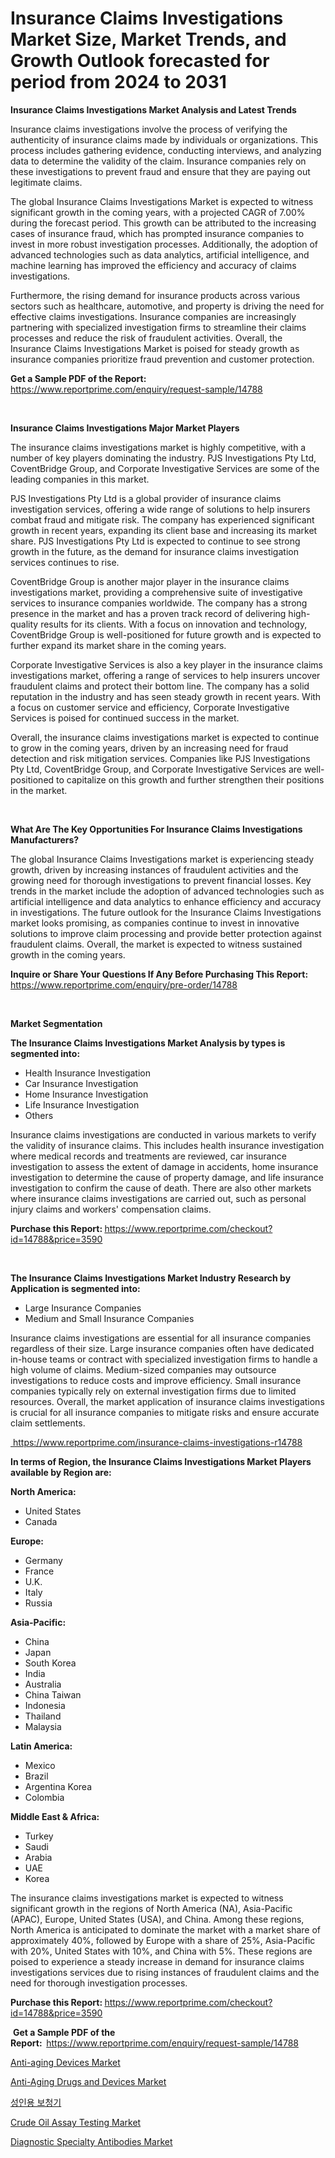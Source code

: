 <p><h1>Insurance Claims Investigations Market Size, Market Trends, and Growth Outlook forecasted for period from 2024 to 2031</h1></p><p><strong>Insurance Claims Investigations Market Analysis and Latest Trends</strong></p>
<p><p>Insurance claims investigations involve the process of verifying the authenticity of insurance claims made by individuals or organizations. This process includes gathering evidence, conducting interviews, and analyzing data to determine the validity of the claim. Insurance companies rely on these investigations to prevent fraud and ensure that they are paying out legitimate claims.</p><p>The global Insurance Claims Investigations Market is expected to witness significant growth in the coming years, with a projected CAGR of 7.00% during the forecast period. This growth can be attributed to the increasing cases of insurance fraud, which has prompted insurance companies to invest in more robust investigation processes. Additionally, the adoption of advanced technologies such as data analytics, artificial intelligence, and machine learning has improved the efficiency and accuracy of claims investigations.</p><p>Furthermore, the rising demand for insurance products across various sectors such as healthcare, automotive, and property is driving the need for effective claims investigations. Insurance companies are increasingly partnering with specialized investigation firms to streamline their claims processes and reduce the risk of fraudulent activities. Overall, the Insurance Claims Investigations Market is poised for steady growth as insurance companies prioritize fraud prevention and customer protection.</p></p>
<p><strong>Get a Sample PDF of the Report:&nbsp;</strong> <a href="https://www.reportprime.com/enquiry/request-sample/14788">https://www.reportprime.com/enquiry/request-sample/14788</a></p>
<p>&nbsp;</p>
<p><strong>Insurance Claims Investigations Major Market Players</strong></p>
<p><p>The insurance claims investigations market is highly competitive, with a number of key players dominating the industry. PJS Investigations Pty Ltd, CoventBridge Group, and Corporate Investigative Services are some of the leading companies in this market.</p><p>PJS Investigations Pty Ltd is a global provider of insurance claims investigation services, offering a wide range of solutions to help insurers combat fraud and mitigate risk. The company has experienced significant growth in recent years, expanding its client base and increasing its market share. PJS Investigations Pty Ltd is expected to continue to see strong growth in the future, as the demand for insurance claims investigation services continues to rise.</p><p>CoventBridge Group is another major player in the insurance claims investigations market, providing a comprehensive suite of investigative services to insurance companies worldwide. The company has a strong presence in the market and has a proven track record of delivering high-quality results for its clients. With a focus on innovation and technology, CoventBridge Group is well-positioned for future growth and is expected to further expand its market share in the coming years.</p><p>Corporate Investigative Services is also a key player in the insurance claims investigations market, offering a range of services to help insurers uncover fraudulent claims and protect their bottom line. The company has a solid reputation in the industry and has seen steady growth in recent years. With a focus on customer service and efficiency, Corporate Investigative Services is poised for continued success in the market.</p><p>Overall, the insurance claims investigations market is expected to continue to grow in the coming years, driven by an increasing need for fraud detection and risk mitigation services. Companies like PJS Investigations Pty Ltd, CoventBridge Group, and Corporate Investigative Services are well-positioned to capitalize on this growth and further strengthen their positions in the market.</p></p>
<p>&nbsp;</p>
<p><strong>What Are The Key Opportunities For Insurance Claims Investigations Manufacturers?</strong></p>
<p><p>The global Insurance Claims Investigations market is experiencing steady growth, driven by increasing instances of fraudulent activities and the growing need for thorough investigations to prevent financial losses. Key trends in the market include the adoption of advanced technologies such as artificial intelligence and data analytics to enhance efficiency and accuracy in investigations. The future outlook for the Insurance Claims Investigations market looks promising, as companies continue to invest in innovative solutions to improve claim processing and provide better protection against fraudulent claims. Overall, the market is expected to witness sustained growth in the coming years.</p></p>
<p><strong>Inquire or Share Your Questions If Any Before Purchasing This Report:</strong> <a href="https://www.reportprime.com/enquiry/pre-order/14788">https://www.reportprime.com/enquiry/pre-order/14788</a></p>
<p>&nbsp;</p>
<p><strong>Market Segmentation</strong></p>
<p><strong>The Insurance Claims Investigations Market Analysis by types is segmented into:</strong></p>
<p><ul><li>Health Insurance Investigation</li><li>Car Insurance Investigation</li><li>Home Insurance Investigation</li><li>Life Insurance Investigation</li><li>Others</li></ul></p>
<p><p>Insurance claims investigations are conducted in various markets to verify the validity of insurance claims. This includes health insurance investigation where medical records and treatments are reviewed, car insurance investigation to assess the extent of damage in accidents, home insurance investigation to determine the cause of property damage, and life insurance investigation to confirm the cause of death. There are also other markets where insurance claims investigations are carried out, such as personal injury claims and workers' compensation claims.</p></p>
<p><strong>Purchase this Report:&nbsp;</strong><a href="https://www.reportprime.com/checkout?id=14788&price=3590">https://www.reportprime.com/checkout?id=14788&price=3590</a></p>
<p>&nbsp;</p>
<p><strong>The Insurance Claims Investigations Market Industry Research by Application is segmented into:</strong></p>
<p><ul><li>Large Insurance Companies</li><li>Medium and Small Insurance Companies</li></ul></p>
<p><p>Insurance claims investigations are essential for all insurance companies regardless of their size. Large insurance companies often have dedicated in-house teams or contract with specialized investigation firms to handle a high volume of claims. Medium-sized companies may outsource investigations to reduce costs and improve efficiency. Small insurance companies typically rely on external investigation firms due to limited resources. Overall, the market application of insurance claims investigations is crucial for all insurance companies to mitigate risks and ensure accurate claim settlements.</p></p>
<p><a href="https://www.reportprime.com/insurance-claims-investigations-r14788">&nbsp;https://www.reportprime.com/insurance-claims-investigations-r14788</a></p>
<p><strong>In terms of Region, the Insurance Claims Investigations Market Players available by Region are:</strong></p>
<p>
    <p> <strong> North America: </strong>
        <ul>
            <li>United States</li>
            <li>Canada</li>
        </ul>
        </p> 
    <p> <strong> Europe: </strong>
        <ul>
            <li>Germany</li>
            <li>France</li>
            <li>U.K.</li>
            <li>Italy</li>
            <li>Russia</li>
        </ul>
        </p> 
    <p> <strong> Asia-Pacific: </strong>
        <ul>
            <li>China</li>
            <li>Japan</li>
            <li>South Korea</li>
            <li>India</li>
            <li>Australia</li>
            <li>China Taiwan</li>
            <li>Indonesia</li>
            <li>Thailand</li>
            <li>Malaysia</li>
        </ul>
        </p> 
    <p> <strong> Latin America: </strong>
        <ul>
            <li>Mexico</li>
            <li>Brazil</li>
            <li>Argentina Korea</li>
            <li>Colombia</li>
        </ul>
        </p> 
    <p> <strong> Middle East & Africa: </strong>
        <ul>
            <li>Turkey</li>
            <li>Saudi</li>
            <li>Arabia</li>
            <li>UAE</li>
            <li>Korea</li>
        </ul>
    </p>
    </p>
<p><p>The insurance claims investigations market is expected to witness significant growth in the regions of North America (NA), Asia-Pacific (APAC), Europe, United States (USA), and China. Among these regions, North America is anticipated to dominate the market with a market share of approximately 40%, followed by Europe with a share of 25%, Asia-Pacific with 20%, United States with 10%, and China with 5%. These regions are poised to experience a steady increase in demand for insurance claims investigations services due to rising instances of fraudulent claims and the need for thorough investigation processes.</p></p>
<p><strong>Purchase this Report: </strong><a href="https://www.reportprime.com/checkout?id=14788&price=3590">https://www.reportprime.com/checkout?id=14788&price=3590</a></p>
<p>&nbsp;<strong>Get a Sample PDF of the Report:&nbsp;&nbsp;</strong><a href="https://www.reportprime.com/enquiry/request-sample/14788">https://www.reportprime.com/enquiry/request-sample/14788</a></p>
<p><strong></strong></p>
<p><p><a href="https://medium.com/@jackiegrady1910/anti-aging-devices-market-share-size-trends-industry-analysis-report-by-application-d397a4844a35">Anti-aging Devices Market</a></p><p><a href="https://medium.com/@jackiegrady1910/global-anti-aging-drugs-and-devices-market-trends-insights-into-growth-opportunities-and-d94aa03372e9">Anti-Aging Drugs and Devices Market</a></p><p><a href="https://medium.com/@nadya06yasmine_979/%EA%B8%80%EB%A1%9C%EB%B2%8C-%EC%84%B1%EC%9D%B8-%EC%B2%AD%EB%A0%A5-%EB%B3%B4%EC%A1%B0%EA%B8%B0-%EC%8B%9C%EC%9E%A5-%EB%8F%99%ED%96%A5%EC%97%90-%EB%8C%80%ED%95%9C-%EC%A0%84%EB%9E%B5%EC%A0%81-%EC%9D%B8%ED%85%94%EB%A6%AC%EC%A0%84%EC%8A%A4-2024-2031-151-%ED%8E%98%EC%9D%B4%EC%A7%80%EC%97%90-%EC%86%8C%EA%B0%9C%EB%90%98%EC%97%88%EC%8A%B5%EB%8B%88%EB%8B%A4-cc6633c3aa8f">성인용 보청기</a></p><p><a href="https://github.com/bmorecock/Market-Research-Report-List-4/blob/main/crude-oil-assay-testing-market.md">Crude Oil Assay Testing Market</a></p><p><a href="https://issuu.com/reportprime-2/docs/diagnostic-specialty-antibodies-market-size-2030.p">Diagnostic Specialty Antibodies Market</a></p></p>